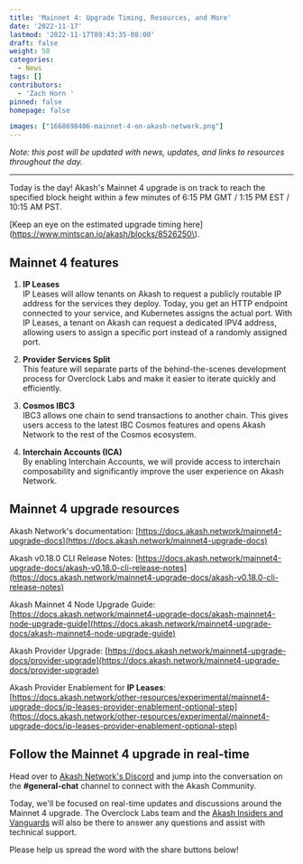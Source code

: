 ```yaml
---
title: 'Mainnet 4: Upgrade Timing, Resources, and More'
date: '2022-11-17'
lastmod: '2022-11-17T09:43:35-08:00'
draft: false
weight: 50
categories:
  - News
tags: []
contributors:
  - 'Zach Horn '
pinned: false
homepage: false

images: ["1668698406-mainnet-4-on-akash-network.png"]
---
```

_Note: this post will be updated with news, updates, and links to resources throughout the day._

* * *

Today is the day! Akash's Mainnet 4 upgrade is on track to reach the specified block height within a few minutes of 6:15 PM GMT / 1:15 PM EST / 10:15 AM PST.

[Keep an eye on the estimated upgrade timing here](https://www.mintscan.io/akash/blocks/8526250\).

Mainnet 4 features
------------------

1.  **IP Leases**  
    IP Leases will allow tenants on Akash to request a publicly routable IP address for the services they deploy. Today, you get an HTTP endpoint connected to your service, and Kubernetes assigns the actual port. With IP Leases, a tenant on Akash can request a dedicated IPV4 address, allowing users to assign a specific port instead of a randomly assigned port.
    
2.  **Provider Services Split**  
    This feature will separate parts of the behind-the-scenes development process for Overclock Labs and make it easier to iterate quickly and efficiently.
    
3.  **Cosmos IBC3**  
    IBC3 allows one chain to send transactions to another chain. This gives users access to the latest IBC Cosmos features and opens Akash Network to the rest of the Cosmos ecosystem.
    
4.  **Interchain Accounts (ICA)**  
    By enabling Interchain Accounts, we will provide access to interchain composability and significantly improve the user experience on Akash Network.
    

Mainnet 4 upgrade resources
---------------------------

Akash Network's documentation: [https://docs.akash.network/mainnet4-upgrade-docs](https://docs.akash.network/mainnet4-upgrade-docs)

Akash v0.18.0 CLI Release Notes: [https://docs.akash.network/mainnet4-upgrade-docs/akash-v0.18.0-cli-release-notes](https://docs.akash.network/mainnet4-upgrade-docs/akash-v0.18.0-cli-release-notes)

Akash Mainnet 4 Node Upgrade Guide: [https://docs.akash.network/mainnet4-upgrade-docs/akash-mainnet4-node-upgrade-guide](https://docs.akash.network/mainnet4-upgrade-docs/akash-mainnet4-node-upgrade-guide)

Akash Provider Upgrade: [https://docs.akash.network/mainnet4-upgrade-docs/provider-upgrade](https://docs.akash.network/mainnet4-upgrade-docs/provider-upgrade)

Akash Provider Enablement for **IP Leases**: [https://docs.akash.network/other-resources/experimental/mainnet4-upgrade-docs/ip-leases-provider-enablement-optional-step](https://docs.akash.network/other-resources/experimental/mainnet4-upgrade-docs/ip-leases-provider-enablement-optional-step)

Follow the Mainnet 4 upgrade in real-time
-----------------------------------------

Head over to [Akash Network's Discord](https://discord.com/invite/akash) and jump into the conversation on the **#general-chat** channel to connect with the Akash Community.

Today, we'll be focused on real-time updates and discussions around the Mainnet 4 upgrade. The Overclock Labs team and the [Akash Insiders and Vanguards](https://akash.network/community) will also be there to answer any questions and assist with technical support.

Please help us spread the word with the share buttons below!